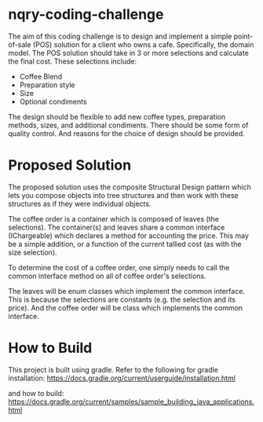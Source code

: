 # nqry-coding-challenge
The aim of this coding challenge is to design and implement a simple point-of-sale (POS) solution for a client who owns a cafe. Specifically, the domain model. The POS solution should take in 3 or more selections and calculate the final cost. These selections include:

- Coffee Blend
- Preparation style
- Size
- Optional condiments

The design should be flexible to add new coffee types, preparation methods, sizes, and additional condiments. There should be some form of quality control. And reasons for the choice of design should be provided.

# Proposed Solution
The proposed solution uses the composite Structural Design pattern which lets you compose objects into tree structures and then work with these structures as if they were individual objects.

The coffee order is a container which is composed of leaves (the selections). The container(s) and leaves share a common interface (IChargeable) which declares a method for accounting the price. This may be a simple addition, or a function of the current tallied cost (as with the size selection).

To determine the cost of a coffee order, one simply needs to call the common interface method on all of coffee order's selections.

The leaves will be enum classes which implement the common interface. This is because the selections are constants (e.g. the selection and its price). And the coffee order will be class which implements the common interface.

# How to Build
This project is built using gradle. Refer to the following for gradle installation:
https://docs.gradle.org/current/userguide/installation.html

and how to build:
https://docs.gradle.org/current/samples/sample_building_java_applications.html
